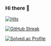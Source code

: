 ### Hi there 🐣
[![Hits](https://hits.seeyoufarm.com/api/count/incr/badge.svg?url=https%3A%2F%2Fgithub.com%2Fjungo0&count_bg=%23769DF9&title_bg=%233C4364&icon=github.svg&icon_color=%23FFFFFF&title=hits&edge_flat=false)](https://hits.seeyoufarm.com)

[![GitHub Streak](https://github-readme-streak-stats.herokuapp.com/?user=dkssud8150&theme=tokyonight)](https://git.io/streak-stats)

[![Solved.ac Profile](http://mazassumnida.wtf/api/v2/generate_badge?boj=jungo501)](https://solved.ac/jungo501/)
 
<!--
**jungo0/jungo0** is a ✨ _special_ ✨ repository because its `README.md` (this file) appears on your GitHub profile.
  
Here are some ideas to get you started:

- 🔭 I’m currently working on ...
- 🌱 I’m currently learning ...
- 👯 I’m looking to collaborate on ...
- 🤔 I’m looking for help with ...
- 💬 Ask me about ...
- 📫 How to reach me: ...
- 😄 Pronouns: ...
- ⚡ Fun fact: ... 
-->
